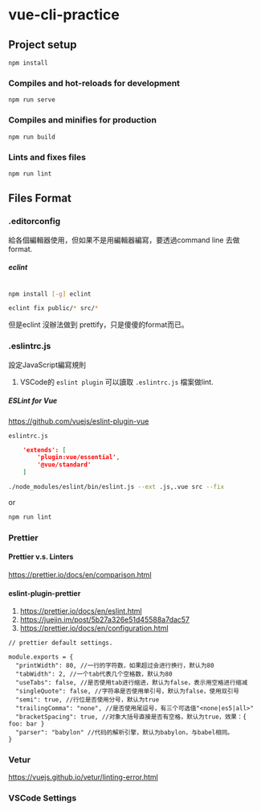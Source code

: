 # vue-cli-practice

## Project setup
```
npm install
```

### Compiles and hot-reloads for development
```
npm run serve
```

### Compiles and minifies for production
```
npm run build
```

### Lints and fixes files
```
npm run lint
```

## Files Format

### .editorconfig
給各個編輯器使用，但如果不是用編輯器編寫，要透過command line 去做format.

##### eclint

```bash

npm install [-g] eclint

eclint fix public/* src/*

```
但是eclint 沒辦法做到 prettify，只是傻傻的format而已。


### .eslintrc.js
設定JavaScript編寫規則

1. VSCode的 ```eslint plugin``` 可以讀取 ```.eslintrc.js``` 檔案做lint.

##### ESLint for Vue

https://github.com/vuejs/eslint-plugin-vue

```eslintrc.js```

```JSON
    'extends': [
        'plugin:vue/essential',
        '@vue/standard'
    ]
```

```bash
./node_modules/eslint/bin/eslint.js --ext .js,.vue src --fix
```
or
```bash
npm run lint
```

### Prettier

#### Prettier v.s. Linters
https://prettier.io/docs/en/comparison.html

#### eslint-plugin-prettier

1. https://prettier.io/docs/en/eslint.html
2. https://juejin.im/post/5b27a326e51d45588a7dac57
3. https://prettier.io/docs/en/configuration.html

```
// prettier default settings.

module.exports = {
  "printWidth": 80, //一行的字符数，如果超过会进行换行，默认为80
  "tabWidth": 2, //一个tab代表几个空格数，默认为80
  "useTabs": false, //是否使用tab进行缩进，默认为false，表示用空格进行缩减
  "singleQuote": false, //字符串是否使用单引号，默认为false，使用双引号
  "semi": true, //行位是否使用分号，默认为true
  "trailingComma": "none", //是否使用尾逗号，有三个可选值"<none|es5|all>"
  "bracketSpacing": true, //对象大括号直接是否有空格，默认为true，效果：{ foo: bar }
  "parser": "babylon" //代码的解析引擎，默认为babylon，与babel相同。
}

```

### Vetur
https://vuejs.github.io/vetur/linting-error.html


### VSCode Settings
